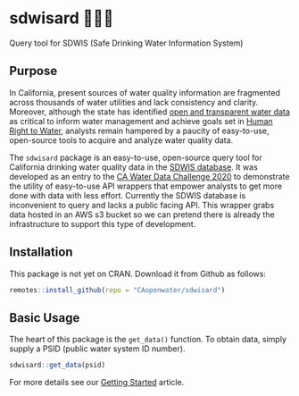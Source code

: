 # sdwisard 🧙💧🧪

Query tool for SDWIS (Safe Drinking Water Information System)

## Purpose

In California, present sources of water quality information are fragmented across thousands of water utilities and lack consistency and clarity. Moreover, although the state has identified [open and transparent water data](https://water.ca.gov/ab1755) as critical to inform water management and achieve goals set in [Human Right to Water](https://oehha.ca.gov/water/report/human-right-water-california), analysts remain hampered by a paucity of easy-to-use, open-source tools to acquire and analyze water quality data. 

The `sdwisard` package is an easy-to-use, open-source query tool for California drinking water quality data in the [SDWIS database](https://sdwis.waterboards.ca.gov/PDWW/JSP/MonitoringResults.jsp?tinwsys_is_number=4740&tinwsys_st_code=CA&counter=0). It was developed as an entry to the [CA Water Data Challenge 2020](https://waterchallenge.data.ca.gov) to demonstrate the utility of easy-to-use API wrappers that empower analysts to get more done with data with less effort. Currently the SDWIS database is inconvenient to query and lacks a public facing API. This wrapper grabs data hosted in an AWS s3 bucket so we can pretend there is already the infrastructure to support this type of development. 

## Installation

This package is not yet on CRAN. Download it from Github as follows:  

```r
remotes::install_github(repo = "CAopenwater/sdwisard")
```

## Basic Usage

The heart of this package is the `get_data()` function. To obtain data, simply supply a PSID (public water system ID number).  

```r
sdwisard::get_data(psid) 
```


For more details see our [Getting Started](https://CAopenwater.github.io/sdwisard/articles/getting-started.html) article.
